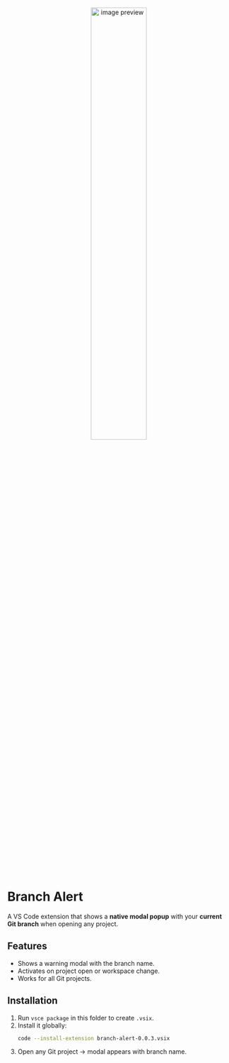 <p align="center">
  <br />
  <a title="Learn more about Branch Alert" href="http://github.com/coderomeos/branch-alert"><img src="https://github.com/CodeRomeos/branch-alert/images/detail-screenshot.png" alt="image preview" width="50%" /></a>
</p>

# Branch Alert

A VS Code extension that shows a **native modal popup** with your **current Git branch** when opening any project.

## Features

-   Shows a warning modal with the branch name.
-   Activates on project open or workspace change.
-   Works for all Git projects.

## Installation

1. Run `vsce package` in this folder to create `.vsix`.
2. Install it globally:
    ```bash
    code --install-extension branch-alert-0.0.3.vsix
    ```
3. Open any Git project → modal appears with branch name.
